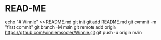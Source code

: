 # READ-ME
echo "# Winnie" >> README.md
git init
git add README.md
git commit -m "first commit"
git branch -M main
git remote add origin https://github.com/winniemsooter/Winnie.git
git push -u origin main
